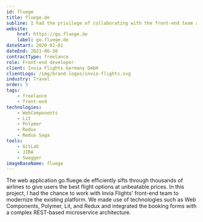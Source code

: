 ```yaml
---
id: fluege
title: fluege.de
subline: I had the privilege of collaborating with the front-end team at fluege.de, a leading German air travel comparison portal.
website:
    href: https://go.fluege.de
    label: go.fluege.de
dateStart: 2020-02-01
dateEnd: 2021-06-30
contractType: freelance
role: Front-end developer
client: Invia Flights Germany GmbH
clientLogo: /img/brand-logos/invia-flights.svg
industry: Travel
order: 5
tags: 
    - freelance
    - front-end
technologies:
    - WebComponents
    - Lit
    - Polymer
    - Redux
    - Redux Saga
tools: 
    - GitLab
    - JIRA
    - Swagger
imageBaseName: fluege
---
```


The web application go.fluege.de efficiently sifts through thousands of airlines to give users the best flight options at unbeatable prices. In this project, I had the chance to work with Invia Flights' front-end team to modernize the existing platform. We made use of technologies such as Web Components, Polymer, Lit, and Redux and integrated the booking forms with a complex REST-based microservice architecture.